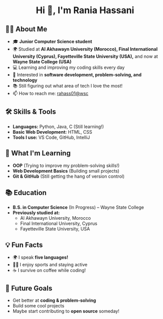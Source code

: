 <h1 align="center">Hi 👋, I'm Rania Hassani</h1> <h2>👩‍🎓 About Me</h2>
    <ul>
        <li>🎓 <strong>Junior Computer Science student</strong></li>
        <li>🌍 Studied at <strong>Al Akhawayn University (Morocco), Final International University (Cyprus), Fayetteville State University (USA),</strong> and now at <strong>Wayne State College (USA)</strong></li>
        <li>💻 Learning and improving my coding skills every day</li>
        <li>🤔 Interested in <strong>software development, problem-solving, and technology</strong></li>
        <li>📚 Still figuring out what area of tech I love the most!</li>
        <li>📫 How to reach me: <a href="mailto:rahass01@wsc.edu">rahass01@wsc</a></li>
    </ul><h2>🛠️ Skills & Tools</h2>
    <ul>
        <li><strong>Languages:</strong> Python, Java, C (Still learning!)</li>
        <li><strong>Basic Web Development:</strong> HTML, CSS</li>
        <li><strong>Tools I use:</strong> VS Code, GitHub, IntelliJ</li>
    </ul> <h2>📌 What I'm Learning</h2>
    <ul>
        <li><strong>OOP</strong> (Trying to improve my problem-solving skills!)</li>
        <li><strong>Web Development Basics</strong> (Building small projects)</li>
        <li><strong>Git & GitHub</strong> (Still getting the hang of version control)</li>
    </ul><h2>📚 Education</h2>
    <ul>
        <li><strong>B.S. in Computer Science</strong> (In Progress) – Wayne State College</li>
        <li><strong>Previously studied at:</strong>
            <ul>
                <li>Al Akhawayn University, Morocco</li>
                <li>Final International University, Cyprus</li>
                <li>Fayetteville State University, USA</li>
            </ul>
        </li>
    </ul> <h2>💡 Fun Facts</h2>
    <ul>
        <li>🌍 I speak <strong>five languages!</strong></li>
        <li>🏃‍♀️ I enjoy sports and staying active</li>
        <li>☕ I survive on coffee while coding!</li>
    </ul>
    <h2>🚀 Future Goals</h2>
    <ul>
        <li>Get better at <strong>coding & problem-solving</strong></li>
        <li>Build some cool projects</li>
        <li>Maybe start contributing to <strong>open source</strong> someday!</li>
    </ul> 
